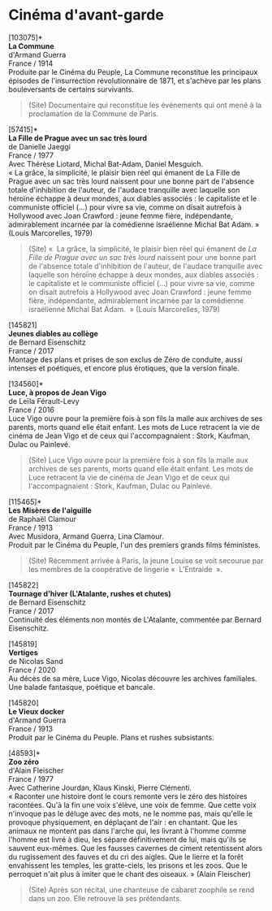 # Cinéma d'avant-garde

[103075]*  
**La Commune**  
d'Armand Guerra  
France / 1914  
Produite par le Cinéma du Peuple, La Commune reconstitue les principaux épisodes de l'insurrection révolutionnaire de 1871, et s'achève par les plans bouleversants de certains survivants.

> (Site) Documentaire qui reconstitue les événements qui ont mené à la proclamation de la Commune de Paris.

[57415]*  
**La Fille de Prague avec un sac très lourd**  
de Danielle Jaeggi  
France / 1977  
Avec Thérèse Liotard, Michal Bat-Adam, Daniel Mesguich.  
« La grâce, la simplicité, le plaisir bien réel qui émanent de La Fille de Prague avec un sac très lourd naissent pour une bonne part de l'absence totale d'inhibition de l'auteur, de l'audace tranquille avec laquelle son héroïne échappe à deux mondes, aux diables associés : le capitaliste et le communiste officiel (...) pour vivre sa vie, comme on disait autrefois à Hollywood avec Joan Crawford : jeune femme fière, indépendante, admirablement incarnée par la comédienne israélienne Michal Bat Adam. » (Louis Marcorelles, 1979)

> (Site) «  La grâce, la simplicité, le plaisir bien réel qui émanent de _La Fille de Prague avec un sac très lourd_ naissent pour une bonne part de l'absence totale d'inhibition de l'auteur, de l'audace tranquille avec laquelle son héroïne échappe à deux mondes, aux diables associés : le capitaliste et le communiste officiel (...) pour vivre sa vie, comme on disait autrefois à Hollywood avec Joan Crawford : jeune femme fière, indépendante, admirablement incarnée par la comédienne israélienne Michal Bat Adam.  » (Louis Marcorelles, 1979)

[145821]  
**Jeunes diables au collège**  
de Bernard Eisenschitz  
France / 2017  
Montage des plans et prises de son exclus de Zéro de conduite, aussi intenses et poétiques, et encore plus érotiques, que la version finale.

[134560]*  
**Luce, à propos de Jean Vigo**  
de Leïla Férault-Levy  
France / 2016  
Luce Vigo ouvre pour la première fois à son fils la malle aux archives de ses parents, morts quand elle était enfant. Les mots de Luce retracent la vie de cinéma de Jean Vigo et de ceux qui l'accompagnaient : Stork, Kaufman, Dulac ou Painlevé.

> (Site) Luce Vigo ouvre pour la première fois à son fils la malle aux archives de ses parents, morts quand elle était enfant. Les mots de Luce retracent la vie de cinéma de Jean Vigo et de ceux qui l'accompagnaient : Stork, Kaufman, Dulac ou Painlevé.

[115465]*  
**Les Misères de l'aiguille**  
de Raphaël Clamour  
France / 1913  
Avec Musidora, Armand Guerra, Lina Clamour.  
Produit par le Cinéma du Peuple, l'un des premiers grands films féministes.

> (Site) Récemment arrivée à Paris, la jeune Louise se voit secourue par les membres de la coopérative de lingerie «  L'Entraide  ».

[145822]  
**Tournage d'hiver (L'Atalante, rushes et chutes)**  
de Bernard Eisenschitz  
France / 2017  
Continuité des éléments non montés de L'Atalante, commentée par Bernard Eisenschitz.

[145819]  
**Vertiges**  
de Nicolas Sand  
France / 2020  
Au décès de sa mère, Luce Vigo, Nicolas découvre les archives familiales. Une balade fantasque, poétique et bancale.

[145820]  
**Le Vieux docker**  
d'Armand Guerra  
France / 1913  
Produit par le Cinéma du Peuple. Plans et rushes subsistants.

[48593]*  
**Zoo zéro**  
d'Alain Fleischer  
France / 1977  
Avec Catherine Jourdan, Klaus Kinski, Pierre Clémenti.  
« Raconter une histoire dont le cours remonte vers le zéro des histoires racontées. Qu'à la fin une voix s'élève, une voix de femme. Que cette voix n'invoque pas le déluge avec des mots, ne le nomme pas, mais qu'elle le provoque physiquement, en déplaçant de l'air : en chantant. Que les animaux ne montent pas dans l'arche qui, les livrant à l'homme comme l'homme est livré à dieu, les sépare définitivement de lui, mais qu'ils se sauvent eux-mêmes. Que les fausses cavernes de ciment retentissent alors du rugissement des fauves et du cri des aigles. Que le lierre et la forêt envahissent les temples, les gratte-ciels, les prisons et les zoos. Que le perroquet n'ait plus à imiter que le chant des oiseaux. » (Alain Fleischer)

> (Site) Après son récital, une chanteuse de cabaret zoophile se rend dans un zoo. Elle retrouve là ses prétendants.

